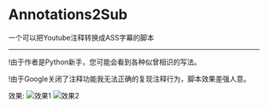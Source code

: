 # Annotations2Sub

一个可以把Youtube注释转换成ASS字幕的脚本

---

!由于作者是Python新手，您可能会看到各种似曾相识的写法。

!由于Google关闭了注释功能我无法正确的复现注释行为，脚本效果差强人意。

效果:
![效果1](https://github.com/WRTYis/Annotations2Sub/raw/master/效果/效果1.png)
![效果2](https://github.com/WRTYis/Annotations2Sub/raw/master/效果/效果2.png)